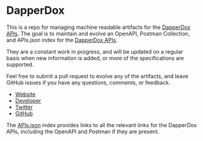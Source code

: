 # DapperDoxThis is a repo for managing machine readable artifacts for the [DapperDox APIs](http://dapperdox.io). The goal is to maintain and evolve an OpenAPI, Postman Collection, and APIs.json index for the [DapperDox APIs](http://dapperdox.io).They are a constant work in progress, and will be updated on a regular basis when new information is added, or more of the specifications are supported.Feel free to submit a pull request to evolve any of the artifacts, and leave GitHub issues if you have any questions, comments, or feedback.- [Website](http://dapperdox.io)- [Developer](http://dapperdox.io)- [Twitter](https://twitter.com/DapperDox)- [GitHub](https://github.com/DapperDox)The [APIs.json](https://github.com/api-evangelist/dapperdox/blob/master/apis.json) index provides links to all the relevant links for the DapperDox APIs, including the OpenAPI and Postman if they are present.
